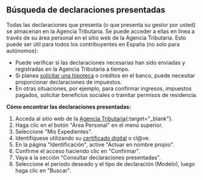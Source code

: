 ## Búsqueda de declaraciones presentadas

Todas las declaraciones que presenta (o que presenta su gestor por usted) se almacenan en la Agencia Tributaria. Se puede acceder a ellas en línea a través de su área personal en el sitio web de la Agencia Tributaria. Esto puede ser útil para todos los contribuyentes en España (no solo para autónomos):

- Puede verificar si las declaraciones necesarias han sido enviadas y registradas en la Agencia Tributaria a tiempo.
- Si planea [solicitar una hipoteca](#obtención-de-hipoteca-en-españa-para-autónomos-mi-experiencia-y-errores) o créditos en el banco, puede necesitar proporcionar declaraciones de impuestos.
- En otras situaciones, por ejemplo, para confirmar ingresos, impuestos pagados, solicitar beneficios sociales o tramitar permisos de residencia.

**Cómo encontrar las declaraciones presentadas:**

1. Acceda al sitio web de la [Agencia Tributaria](https://sede.agenciatributaria.gob.es){:target="_blank"}.
2. Haga clic en el botón "Área Personal" en el menú superior.
3. Seleccione "Mis Expedientes".
4. Identifíquese utilizando su [certificado digital](#obtención-del-certificado-digital) o cl@ve.
5. En la página "Identificación", active "Actuar en nombre propio".
6. Confirme el acceso haciendo clic en "Confirmar".
7. Vaya a la sección "Consultar declaraciones presentadas".
8. Seleccione el período deseado y el tipo de declaración (Modelo), luego haga clic en "Buscar". 
